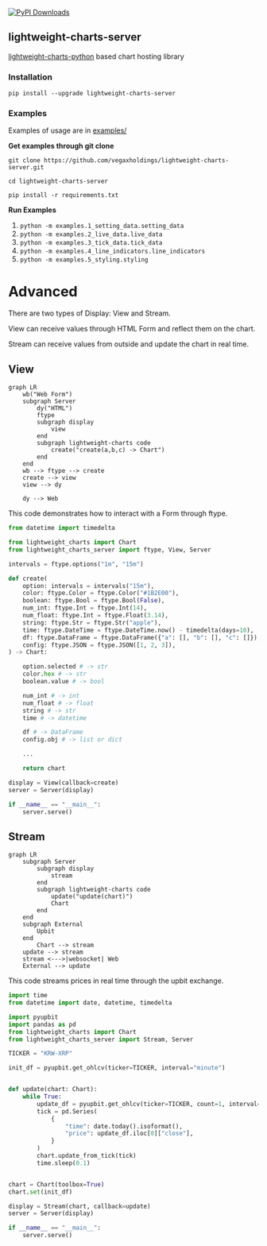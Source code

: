 [![PyPI Downloads](https://static.pepy.tech/badge/lightweight-charts-server)](https://pepy.tech/projects/lightweight-charts-server)

## lightweight-charts-server

[lightweight-charts-python](https://github.com/louisnw01/lightweight-charts-python) based chart hosting library

### Installation

```
pip install --upgrade lightweight-charts-server
```


### Examples

Examples of usage are in [examples/](examples/)

**Get examples through git clone**
```
git clone https://github.com/vegaxholdings/lightweight-charts-server.git

cd lightweight-charts-server

pip install -r requirements.txt
```

**Run Examples**
1. `python -m examples.1_setting_data.setting_data`  
2. `python -m examples.2_live_data.live_data`  
3. `python -m examples.3_tick_data.tick_data`  
4. `python -m examples.4_line_indicators.line_indicators`  
5. `python -m examples.5_styling.styling`  

# Advanced

There are two types of Display: View and Stream.

View can receive values ​​through HTML Form and reflect them on the chart.

Stream can receive values ​​from outside and update the chart in real time.

## View

```mermaid
graph LR
	wb("Web Form")
	subgraph Server
		dy("HTML")
		ftype
		subgraph display
			view
		end
		subgraph lightweight-charts code
			create("create(a,b,c) -> Chart")
		end
	end
	wb --> ftype --> create
	create --> view
	view --> dy
	
	dy --> Web
```

This code demonstrates how to interact with a Form through ftype.

```python
from datetime import timedelta

from lightweight_charts import Chart
from lightweight_charts_server import ftype, View, Server

intervals = ftype.options("1m", "15m")

def create(
    option: intervals = intervals("15m"),
    color: ftype.Color = ftype.Color("#1B2E00"),
    boolean: ftype.Bool = ftype.Bool(False),
    num_int: ftype.Int = ftype.Int(14),  
    num_float: ftype.Int = ftype.Float(3.14),  
    string: ftype.Str = ftype.Str("apple"),  
    time: ftype.DateTime = ftype.DateTime.now() - timedelta(days=10),  
    df: ftype.DataFrame = ftype.DataFrame({"a": [], "b": [], "c": []}),
    config: ftype.JSON = ftype.JSON([1, 2, 3]),
) -> Chart:

    option.selected # -> str
    color.hex # -> str
    boolean.value # -> bool

    num_int # -> int
    num_float # -> float
    string # -> str
    time # -> datetime

    df # -> DataFrame
    config.obj # -> list or dict

    ...

    return chart

display = View(callback=create)
server = Server(display)

if __name__ == "__main__":
    server.serve()

```

## Stream

```mermaid
graph LR
	subgraph Server
		subgraph display
			stream
		end
		subgraph lightweight-charts code
			update("update(chart)")
			Chart
		end
	end
	subgraph External
		Upbit
	end
		Chart --> stream
	update --> stream
	stream <--->|websocket| Web
	External --> update
```

This code streams prices in real time through the upbit exchange.

```python
import time
from datetime import date, datetime, timedelta

import pyupbit
import pandas as pd
from lightweight_charts import Chart
from lightweight_charts_server import Stream, Server

TICKER = "KRW-XRP"

init_df = pyupbit.get_ohlcv(ticker=TICKER, interval="minute")


def update(chart: Chart):
    while True:
        update_df = pyupbit.get_ohlcv(ticker=TICKER, count=1, interval="minute")
        tick = pd.Series(
            {
                "time": date.today().isoformat(), 
                "price": update_df.iloc[0]["close"],
            }
        )
        chart.update_from_tick(tick)
        time.sleep(0.1)


chart = Chart(toolbox=True)
chart.set(init_df)

display = Stream(chart, callback=update)
server = Server(display)

if __name__ == "__main__":
    server.serve()
```